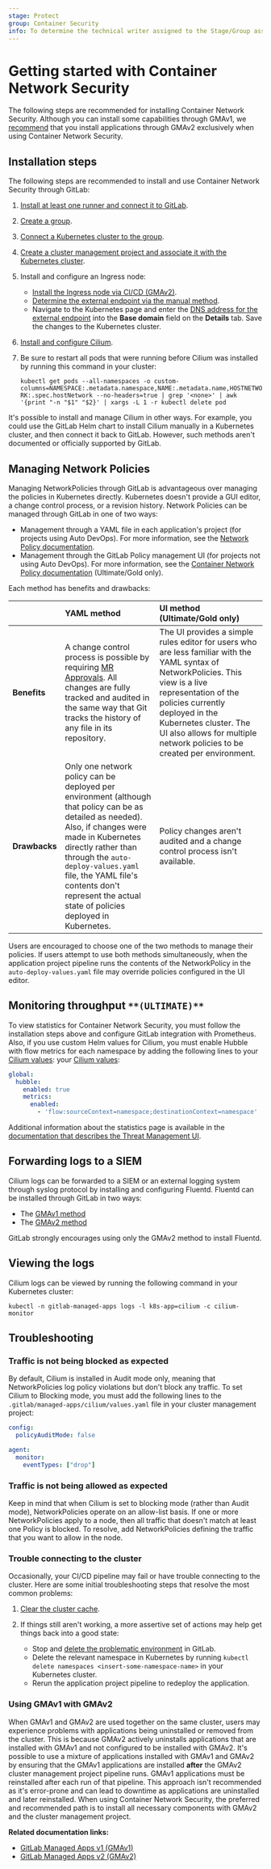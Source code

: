 ```yaml
---
stage: Protect
group: Container Security
info: To determine the technical writer assigned to the Stage/Group associated with this page, see https://about.gitlab.com/handbook/engineering/ux/technical-writing/#designated-technical-writers
---
```


# Getting started with Container Network Security

The following steps are recommended for installing Container Network Security. Although you can
install some capabilities through GMAv1, we [recommend](#using-gmav1-with-gmav2) that you install
applications through GMAv2 exclusively when using Container Network Security.

## Installation steps

The following steps are recommended to install and use Container Network Security through GitLab:

1. [Install at least one runner and connect it to GitLab](https://docs.gitlab.com/runner/).
1. [Create a group](../../../../group/#create-a-new-group).
1. [Connect a Kubernetes cluster to the group](../../add_remove_clusters.md).
1. [Create a cluster management project and associate it with the Kubernetes cluster](../../../../clusters/management_project.md).

1. Install and configure an Ingress node:

   - [Install the Ingress node via CI/CD (GMAv2)](../../../../clusters/applications.md#install-ingress-using-gitlab-cicd).
   - [Determine the external endpoint via the manual method](../../../../clusters/applications.md#determining-the-external-endpoint-manually).
   - Navigate to the Kubernetes page and enter the [DNS address for the external endpoint](../../index.md#base-domain)
     into the **Base domain** field on the **Details** tab. Save the changes to the Kubernetes
     cluster.

1. [Install and configure Cilium](../../../../clusters/applications.md#install-cilium-using-gitlab-cicd).
1. Be sure to restart all pods that were running before Cilium was installed by running this command
   in your cluster:

   `kubectl get pods --all-namespaces -o custom-columns=NAMESPACE:.metadata.namespace,NAME:.metadata.name,HOSTNETWORK:.spec.hostNetwork --no-headers=true | grep '<none>' | awk '{print "-n "$1" "$2}' | xargs -L 1 -r kubectl delete pod`

It's possible to install and manage Cilium in other ways. For example, you could use the GitLab Helm
chart to install Cilium manually in a Kubernetes cluster, and then connect it back to GitLab.
However, such methods aren't documented or officially supported by GitLab.

## Managing Network Policies

Managing NetworkPolicies through GitLab is advantageous over managing the policies in Kubernetes
directly. Kubernetes doesn't provide a GUI editor, a change control process, or a revision history.
Network Policies can be managed through GitLab in one of two ways:

- Management through a YAML file in each application's project (for projects using Auto DevOps). For
  more information, see the [Network Policy documentation](../../../../../topics/autodevops/stages.md#network-policy).
- Management through the GitLab Policy management UI (for projects not using Auto DevOps). For more
  information, see the [Container Network Policy documentation](../../../../application_security/threat_monitoring/index.md#container-network-policy-management) (Ultimate/Gold only).

Each method has benefits and drawbacks:

|  | YAML method | UI method (Ultimate/Gold only) |
|--|:------------|:-------------------------------|
| **Benefits** | A change control process is possible by requiring [MR Approvals](../../../merge_requests/merge_request_approvals.md). All changes are fully tracked and audited in the same way that Git tracks the history of any file in its repository. | The UI provides a simple rules editor for users who are less familiar with the YAML syntax of NetworkPolicies. This view is a live representation of the policies currently deployed in the Kubernetes cluster. The UI also allows for multiple network policies to be created per environment. |
| **Drawbacks** | Only one network policy can be deployed per environment (although that policy can be as detailed as needed). Also, if changes were made in Kubernetes directly rather than through the `auto-deploy-values.yaml` file, the YAML file's contents don't represent the actual state of policies deployed in Kubernetes. | Policy changes aren't audited and a change control process isn't available. |

Users are encouraged to choose one of the two methods to manage their policies. If users attempt to
use both methods simultaneously, when the application project pipeline runs the contents of the
NetworkPolicy in the `auto-deploy-values.yaml` file may override policies configured in the UI
editor.

## Monitoring throughput `**(ULTIMATE)**`

To view statistics for Container Network Security, you must follow the installation steps above and
configure GitLab integration with Prometheus. Also, if you use custom Helm values for Cilium, you
must enable Hubble with flow metrics for each namespace by adding the following lines to
your [Cilium values](../../../../clusters/applications.md#install-cilium-using-gitlab-cicd):
your [Cilium values](../../../../clusters/applications.md#install-cilium-using-gitlab-cicd):

```yaml
global:
  hubble:
    enabled: true
    metrics:
      enabled:
        - 'flow:sourceContext=namespace;destinationContext=namespace'
```

Additional information about the statistics page is available in the
[documentation that describes the Threat Management UI](../../../../application_security/threat_monitoring/index.md#container-network-policy).

## Forwarding logs to a SIEM

Cilium logs can be forwarded to a SIEM or an external logging system through syslog protocol by
installing and configuring Fluentd. Fluentd can be installed through GitLab in two ways:

- The [GMAv1 method](../../../../clusters/applications.md#fluentd)
- The [GMAv2 method](../../../../clusters/applications.md#install-fluentd-using-gitlab-cicd)

GitLab strongly encourages using only the GMAv2 method to install Fluentd.

## Viewing the logs

Cilium logs can be viewed by running the following command in your Kubernetes cluster:

```shell
kubectl -n gitlab-managed-apps logs -l k8s-app=cilium -c cilium-monitor
```

## Troubleshooting

### Traffic is not being blocked as expected

By default, Cilium is installed in Audit mode only, meaning that NetworkPolicies log policy
violations but don't block any traffic. To set Cilium to Blocking mode, you must add the following
lines to the `.gitlab/managed-apps/cilium/values.yaml` file in your cluster management project:

```yaml
config:
  policyAuditMode: false

agent:
  monitor:
    eventTypes: ["drop"]
```

### Traffic is not being allowed as expected

Keep in mind that when Cilium is set to blocking mode (rather than Audit mode), NetworkPolicies
operate on an allow-list basis. If one or more NetworkPolicies apply to a node, then all traffic
that doesn't match at least one Policy is blocked. To resolve, add NetworkPolicies defining the
traffic that you want to allow in the node.

### Trouble connecting to the cluster

Occasionally, your CI/CD pipeline may fail or have trouble connecting to the cluster. Here are some
initial troubleshooting steps that resolve the most common problems:

1. [Clear the cluster cache](../../index.md#clearing-the-cluster-cache).
1. If things still aren't working, a more assertive set of actions may help get things back into a
   good state:

   - Stop and [delete the problematic environment](../../../../../ci/environments/index.md#delete-environments-through-the-ui) in GitLab.
   - Delete the relevant namespace in Kubernetes by running `kubectl delete namespaces <insert-some-namespace-name>` in your Kubernetes cluster.
   - Rerun the application project pipeline to redeploy the application.

### Using GMAv1 with GMAv2

When GMAv1 and GMAv2 are used together on the same cluster, users may experience problems with
applications being uninstalled or removed from the cluster. This is because GMAv2 actively
uninstalls applications that are installed with GMAv1 and not configured to be installed with GMAv2.
It's possible to use a mixture of applications installed with GMAv1 and GMAv2 by ensuring that the
GMAv1 applications are installed **after** the GMAv2 cluster management project pipeline runs. GMAv1
applications must be reinstalled after each run of that pipeline. This approach isn't recommended as
it's error-prone and can lead to downtime as applications are uninstalled and later reinstalled.
When using Container Network Security, the preferred and recommended path is to install all
necessary components with GMAv2 and the cluster management project.

**Related documentation links:**

- [GitLab Managed Apps v1 (GMAv1)](../../../../clusters/applications.md#install-with-one-click)
- [GitLab Managed Apps v2 (GMAv2)](../../../../clusters/management_project.md)
